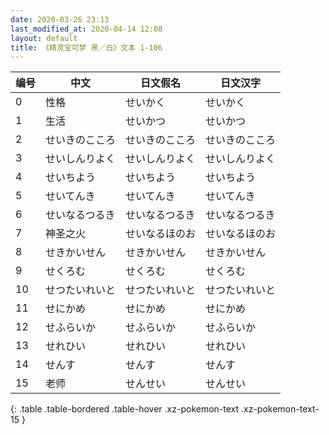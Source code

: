 ```yaml
---
date: 2020-03-26 23:13
last_modified_at: 2020-04-14 12:08
layout: default
title: 《精灵宝可梦 黑／白》文本 1-106
---
```

| 编号 | 中文 | 日文假名 | 日文汉字 |
| ---- | ---- | ---- | --- |
| 0 | 性格 | せいかく | せいかく |
| 1 | 生活 | せいかつ | せいかつ |
| 2 | せいきのこころ | せいきのこころ | せいきのこころ |
| 3 | せいしんりよく | せいしんりよく | せいしんりよく |
| 4 | せいちよう | せいちよう | せいちよう |
| 5 | せいてんき | せいてんき | せいてんき |
| 6 | せいなるつるき | せいなるつるき | せいなるつるき |
| 7 | 神圣之火 | せいなるほのお | せいなるほのお |
| 8 | せきかいせん | せきかいせん | せきかいせん |
| 9 | せくろむ | せくろむ | せくろむ |
| 10 | せつたいれいと | せつたいれいと | せつたいれいと |
| 11 | せにかめ | せにかめ | せにかめ |
| 12 | せふらいか | せふらいか | せふらいか |
| 13 | せれひい | せれひい | せれひい |
| 14 | せんす | せんす | せんす |
| 15 | 老师 | せんせい | せんせい |
{: .table .table-bordered .table-hover .xz-pokemon-text .xz-pokemon-text-15 }